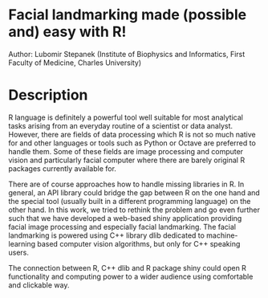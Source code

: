 # Facial landmarking made (possible and) easy with R!

Author: Lubomir Stepanek (Institute of Biophysics and Informatics, First Faculty of Medicine, Charles University)

# Description

R language is definitely a powerful tool well suitable for most analytical tasks arising from an everyday routine of a scientist or data analyst. However, there are fields of data processing which R is not so much native for and other languages or tools such as Python or Octave are preferred to handle them. Some of these fields are image processing and computer vision and particularly facial computer where there are barely original R packages currently available for.

There are of course approaches how to handle missing libraries in R. In general, an API library could bridge the gap between R on the one hand and the special tool (usually built in a different programming language) on the other hand. In this work, we tried to rethink the problem and go even further such that we have developed a web-based shiny application providing facial image processing and especially facial landmarking. The facial landmarking is powered using C++ library dlib dedicated to machine-learning based computer vision algorithms, but only for C++ speaking users.

The connection between R, C++ dlib and R package shiny could open R functionality and computing power to a wider audience using comfortable and clickable way.
 

